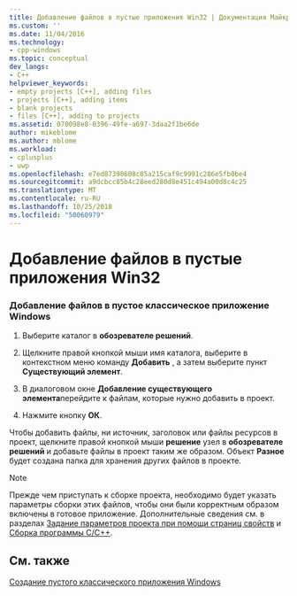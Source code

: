 ```yaml
---
title: Добавление файлов в пустые приложения Win32 | Документация Майкрософт
ms.custom: ''
ms.date: 11/04/2016
ms.technology:
- cpp-windows
ms.topic: conceptual
dev_langs:
- C++
helpviewer_keywords:
- empty projects [C++], adding files
- projects [C++], adding items
- blank projects
- files [C++], adding to projects
ms.assetid: 070098e8-0396-49fe-a697-3daa2f1be6de
author: mikeblome
ms.author: mblome
ms.workload:
- cplusplus
- uwp
ms.openlocfilehash: e7ed87390608c05a215caf9c9991c286e5fb0be4
ms.sourcegitcommit: a9dcbcc85b4c28eed280d8e451c494a00d8c4c25
ms.translationtype: MT
ms.contentlocale: ru-RU
ms.lasthandoff: 10/25/2018
ms.locfileid: "50060979"
---
```

# <a name="adding-files-to-an-empty-win32-applications"></a>Добавление файлов в пустые приложения Win32

### <a name="to-add-your-files-to-an-empty-windows-desktop-application"></a>Добавление файлов в пустое классическое приложение Windows

1. Выберите каталог в **обозревателе решений**.

2. Щелкните правой кнопкой мыши имя каталога, выберите в контекстном меню команду **Добавить** , а затем выберите пункт **Существующий элемент**.

3. В диалоговом окне **Добавление существующего элемента**перейдите к файлам, которые нужно добавить в проект.

4. Нажмите кнопку **ОК**.

Чтобы добавить файлы, ни источник, заголовок или файлы ресурсов в проект, щелкните правой кнопкой мыши **решение** узел в **обозревателе решений** и добавьте файлы в проект таким же образом. Объект **Разное** будет создана папка для хранения других файлов в проекте.

> [!NOTE]
> Прежде чем приступать к сборке проекта, необходимо будет указать параметры сборки этих файлов, чтобы они были корректным образом включены в готовое приложение. Дополнительные сведения см. в разделах [Задание параметров проекта при помощи страниц свойств](../ide/property-pages-visual-cpp.md) и [Сборка программы C/C++](../build/building-c-cpp-programs.md).

## <a name="see-also"></a>См. также

[Создание пустого классического приложения Windows](../windows/creating-an-empty-windows-desktop-application.md)
